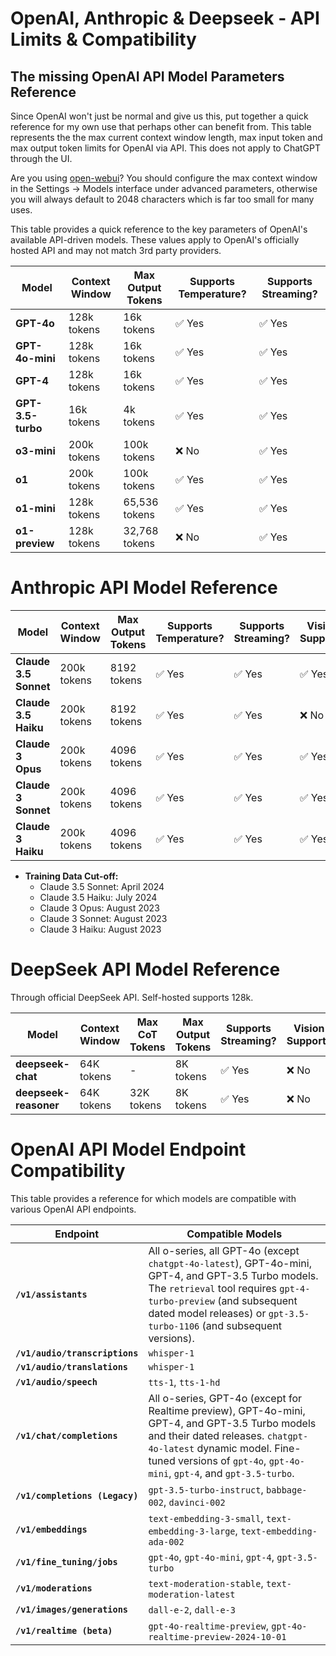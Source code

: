 # OpenAI, Anthropic & Deepseek - API Limits & Compatibility
## The missing OpenAI API Model Parameters Reference
Since OpenAI won't just be normal and give us this, put together a quick reference for my own use that perhaps other can benefit from. This table represents the the max current context window length, max input token and max output token limits for OpenAI via API. This does not apply to ChatGPT through the UI.

Are you using [open-webui](https://github.com/open-webui/open-webui)? You should configure the max context window in the Settings -> Models interface under advanced parameters, otherwise you will always default to 2048 characters which is far too small for many uses. 

This table provides a quick reference to the key parameters of OpenAI's available API-driven models. These values apply to OpenAI's officially hosted API and may not match 3rd party providers.

| Model         | Context Window | Max Output Tokens | Supports Temperature? | Supports Streaming? |
|--------------|---------------|-------------------|----------------------|---------------------|
| **GPT-4o**   | 128k tokens   | 16k tokens       | ✅ Yes               | ✅ Yes              |
| **GPT-4o-mini** | 128k tokens | 16k tokens       | ✅ Yes               | ✅ Yes              |
| **GPT-4**    | 128k tokens   | 16k tokens       | ✅ Yes               | ✅ Yes              |
| **GPT-3.5-turbo** | 16k tokens | 4k tokens       | ✅ Yes               | ✅ Yes              |
| **o3-mini**  | 200k tokens   | 100k tokens      | ❌ No               | ✅ Yes              |
| **o1**       | 200k tokens   | 100k tokens      | ✅ Yes               | ✅ Yes              |
| **o1-mini**  | 128k tokens   | 65,536 tokens    | ✅ Yes               | ✅ Yes              |
| **o1-preview** | 128k tokens | 32,768 tokens    | ❌ No               | ✅ Yes              |

# Anthropic API Model Reference

| Model                  | Context Window | Max Output Tokens | Supports Temperature? | Supports Streaming? | Vision Support? |
|------------------------|---------------|-------------------|----------------------|---------------------|-----------------|
| **Claude 3.5 Sonnet**  | 200k tokens   | 8192 tokens       | ✅ Yes               | ✅ Yes              | ✅ Yes          |
| **Claude 3.5 Haiku**   | 200k tokens   | 8192 tokens       | ✅ Yes               | ✅ Yes              | ❌ No           |
| **Claude 3 Opus**      | 200k tokens   | 4096 tokens       | ✅ Yes               | ✅ Yes              | ✅ Yes          |
| **Claude 3 Sonnet**    | 200k tokens   | 4096 tokens       | ✅ Yes               | ✅ Yes              | ✅ Yes          |
| **Claude 3 Haiku**     | 200k tokens   | 4096 tokens       | ✅ Yes               | ✅ Yes              | ✅ Yes          |

- **Training Data Cut-off:**
  - Claude 3.5 Sonnet: April 2024  
  - Claude 3.5 Haiku: July 2024  
  - Claude 3 Opus: August 2023  
  - Claude 3 Sonnet: August 2023  
  - Claude 3 Haiku: August 2023  

# DeepSeek API Model Reference
Through official DeepSeek API. Self-hosted supports 128k.

| Model               | Context Window | Max CoT Tokens | Max Output Tokens | Supports Streaming? | Vision Support? |
|---------------------|---------------|---------------|-------------------|---------------------|-----------------|
| **deepseek-chat**   | 64K tokens    | -             | 8K tokens        | ✅ Yes              | ❌ No           |
| **deepseek-reasoner** | 64K tokens  | 32K tokens    | 8K tokens        | ✅ Yes              | ❌ No           |

# OpenAI API Model Endpoint Compatibility
This table provides a reference for which models are compatible with various OpenAI API endpoints.

| Endpoint                     | Compatible Models |
|------------------------------|------------------|
| **`/v1/assistants`**         | All o-series, all GPT-4o (except `chatgpt-4o-latest`), GPT-4o-mini, GPT-4, and GPT-3.5 Turbo models. The `retrieval` tool requires `gpt-4-turbo-preview` (and subsequent dated model releases) or `gpt-3.5-turbo-1106` (and subsequent versions). |
| **`/v1/audio/transcriptions`** | `whisper-1` |
| **`/v1/audio/translations`**  | `whisper-1` |
| **`/v1/audio/speech`**        | `tts-1`, `tts-1-hd` |
| **`/v1/chat/completions`**    | All o-series, GPT-4o (except for Realtime preview), GPT-4o-mini, GPT-4, and GPT-3.5 Turbo models and their dated releases. `chatgpt-4o-latest` dynamic model. Fine-tuned versions of `gpt-4o`, `gpt-4o-mini`, `gpt-4`, and `gpt-3.5-turbo`. |
| **`/v1/completions (Legacy)`** | `gpt-3.5-turbo-instruct`, `babbage-002`, `davinci-002` |
| **`/v1/embeddings`**          | `text-embedding-3-small`, `text-embedding-3-large`, `text-embedding-ada-002` |
| **`/v1/fine_tuning/jobs`**    | `gpt-4o`, `gpt-4o-mini`, `gpt-4`, `gpt-3.5-turbo` |
| **`/v1/moderations`**         | `text-moderation-stable`, `text-moderation-latest` |
| **`/v1/images/generations`**  | `dall-e-2`, `dall-e-3` |
| **`/v1/realtime (beta)`**     | `gpt-4o-realtime-preview`, `gpt-4o-realtime-preview-2024-10-01` |
